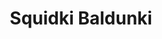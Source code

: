 ---
slug: squidki-baldunki
title: Squidki Baldunki
description: "Squidki Baldunki is an exciting online game. Play for free directly in your browser!"
icon: /images/new_mods/Sprunki Baldunki.png
url: https://scratch.mit.edu/projects/1081792412/embed
previewImage: /images/new_mods/Sprunki Baldunki.png
type: new mods

# SEO配置
seo:
  title: "Squidki Baldunki - Play Free Online Game | Fun Browser Games"
  description: "Squidki Baldunki - Play this fun online game for free in your browser. No download required!"
  ogImage: "/images/new_mods/Sprunki Baldunki.png"
  keywords: "squidki-baldunki, online game, browser game, free game, new mods game, play online"

videoUrls:
  - https://www.youtube.com/embed/example1
  - https://www.youtube.com/embed/example2

whyPlay:
  title: "Why Play Squidki Baldunki?"
  items:
    - "Immersive Gameplay: Squidki Baldunki offers an engaging and immersive gaming experience that will keep you entertained for hours"
    - "Challenging Levels: Test your skills with increasingly difficult challenges and obstacles"
    - "Beautiful Graphics: Enjoy stunning visuals and smooth animations that bring the game world to life"
    - "Regular Updates: New content and features are added regularly to keep the game fresh and exciting"
    - "Free to Play: Experience all the fun without spending a penny"
    - "Community Features: Connect with other players, share strategies, and compete for high scores"
    - "Cross-Platform: Play on any device with a web browser, no downloads required"

features:
  title: "Key Features of Squidki Baldunki"
  image: "/images/new_mods/Sprunki Baldunki.png"
  items:
    - "Intuitive Controls: Easy to learn controls make Squidki Baldunki accessible for players of all skill levels"
    - "Multiple Game Modes: Enjoy various gameplay options that provide different challenges and experiences"
    - "Character Customization: Personalize your gaming experience with unique characters and items"
    - "Achievement System: Complete special tasks to earn rewards and recognition"
    - "Leaderboards: Compete with players worldwide and see who can achieve the highest scores"

characteristics:
  title: "Game Characteristics"
  image: "/images/new_mods/Sprunki Baldunki.png"
  items:
    - "Genre: New mods game with elements of strategy and skill"
    - "Difficulty: Suitable for both casual gamers and those seeking a challenge"
    - "Play Time: Quick sessions or extended gameplay, depending on your preference"
    - "Art Style: Vibrant and engaging visuals that enhance the gaming experience"
    - "Sound Design: Immersive audio that complements the gameplay perfectly"

info: "Squidki Baldunki is an exciting online game that offers players a unique and engaging gaming experience. With its intuitive controls, stunning visuals, and challenging gameplay, Squidki Baldunki provides hours of entertainment for players of all ages and skill levels. Whether you're looking for a quick gaming session during a break or an extended play session, Squidki Baldunki delivers an immersive experience that will keep you coming back for more. The game features multiple levels of increasing difficulty, ensuring that players are constantly challenged as they progress. With regular updates adding new content and features, Squidki Baldunki remains fresh and exciting, providing endless entertainment options for its growing community of players."

howToPlayIntro: "Welcome to Squidki Baldunki! This guide will walk you through the basics and help you master the game. Whether you're a beginner or looking to improve your skills, these tips and instructions will enhance your gaming experience."

howToPlaySteps:
  - title: "Getting Started"
    description: "Begin your Squidki Baldunki adventure by familiarizing yourself with the controls. Use your keyboard or mouse to navigate through the game interface. The tutorial will guide you through the basic mechanics and help you understand the objectives."
  - title: "Understanding the Objectives"
    description: "In Squidki Baldunki, your main goal is to progress through levels by completing specific objectives. Each level presents unique challenges that require different strategies and approaches."
  - title: "Mastering the Controls"
    description: "Practice using the controls to improve your precision and reaction time. Squidki Baldunki requires quick reflexes and strategic thinking to overcome obstacles and defeat opponents."
  - title: "Utilizing Power-ups"
    description: "Collect power-ups throughout the game to enhance your abilities and overcome difficult challenges. Each power-up offers unique advantages that can be crucial for success."
  - title: "Developing Strategies"
    description: "As you progress in Squidki Baldunki, develop effective strategies for different scenarios. Analyze patterns, anticipate challenges, and adapt your approach to maximize your performance."

faq:
  title: "Frequently Asked Questions about Squidki Baldunki"
  items:
    - question: "Is Squidki Baldunki free to play?"
      answer: "Yes, Squidki Baldunki is completely free to play directly in your web browser. No downloads or purchases are required to enjoy the full game experience."
    - question: "Can I play Squidki Baldunki on mobile devices?"
      answer: "Yes, Squidki Baldunki is optimized for both desktop and mobile play. You can enjoy the game on any device with a web browser and internet connection."
    - question: "Are there any in-game purchases?"
      answer: "While Squidki Baldunki is free to play, there may be optional in-game purchases available for cosmetic items or additional features that don't affect core gameplay."
    - question: "How often is Squidki Baldunki updated?"
      answer: "The developers regularly update Squidki Baldunki with new content, features, and improvements based on player feedback and game performance."
    - question: "Can I play Squidki Baldunki offline?"
      answer: "Currently, Squidki Baldunki requires an internet connection to play as it's a browser-based online game."
    - question: "Is Squidki Baldunki suitable for children?"
      answer: "Yes, Squidki Baldunki is designed to be family-friendly and suitable for players of all ages."
    - question: "How do I report bugs or issues?"
      answer: "If you encounter any problems while playing Squidki Baldunki, you can report them through the game's support page or contact the developers directly through their website."
    - question: "Still Have Questions?"
      answer: "If you have additional questions about Squidki Baldunki that aren't covered in this FAQ, please visit our support center or contact our customer service team for assistance."
---